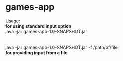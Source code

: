 # games-app
Usage:<br/>
         <strong>for using standard input option</strong><br/>
        java -jar games-app-1.0-SNAPSHOT.jar<br/>
        <br/>
        <br/>
        java -jar games-app-1.0-SNAPSHOT.jar -f /path/of/file <br/>
        <strong>for providing input from a file<strong><br/>

